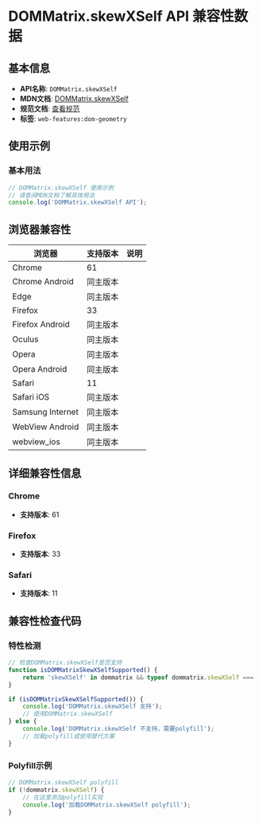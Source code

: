 # DOMMatrix.skewXSelf API 兼容性数据

## 基本信息

- **API名称**: `DOMMatrix.skewXSelf`
- **MDN文档**: [DOMMatrix.skewXSelf](https://developer.mozilla.org/docs/Web/API/DOMMatrix/skewXSelf)
- **规范文档**: [查看规范](https://drafts.fxtf.org/geometry/#dom-dommatrix-skewxself)
- **标签**: `web-features:dom-geometry`

## 使用示例

### 基本用法

```javascript
// DOMMatrix.skewXSelf 使用示例
// 请查阅MDN文档了解具体用法
console.log('DOMMatrix.skewXSelf API');
```

## 浏览器兼容性

| 浏览器 | 支持版本 | 说明 |
|--------|----------|------|
| Chrome | 61 |  |
| Chrome Android | 同主版本 |  |
| Edge | 同主版本 |  |
| Firefox | 33 |  |
| Firefox Android | 同主版本 |  |
| Oculus | 同主版本 |  |
| Opera | 同主版本 |  |
| Opera Android | 同主版本 |  |
| Safari | 11 |  |
| Safari iOS | 同主版本 |  |
| Samsung Internet | 同主版本 |  |
| WebView Android | 同主版本 |  |
| webview_ios | 同主版本 |  |

## 详细兼容性信息

### Chrome

- **支持版本**: 61

### Firefox

- **支持版本**: 33

### Safari

- **支持版本**: 11

## 兼容性检查代码

### 特性检测

```javascript
// 检查DOMMatrix.skewXSelf是否支持
function isDOMMatrixSkewXSelfSupported() {
    return 'skewXSelf' in dommatrix && typeof dommatrix.skewXSelf === 'function';
}

if (isDOMMatrixSkewXSelfSupported()) {
    console.log('DOMMatrix.skewXSelf 支持');
    // 使用DOMMatrix.skewXSelf
} else {
    console.log('DOMMatrix.skewXSelf 不支持，需要polyfill');
    // 加载polyfill或使用替代方案
}
```

### Polyfill示例

```javascript
// DOMMatrix.skewXSelf polyfill
if (!dommatrix.skewXSelf) {
    // 在这里添加polyfill实现
    console.log('加载DOMMatrix.skewXSelf polyfill');
}
```

